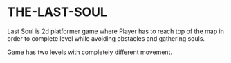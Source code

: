 # THE-LAST-SOUL
 Last Soul is 2d platformer game where Player has to reach top of the map in order to complete level while avoiding obstacles and gathering souls.
 
 Game has two levels with completely different movement.
 
